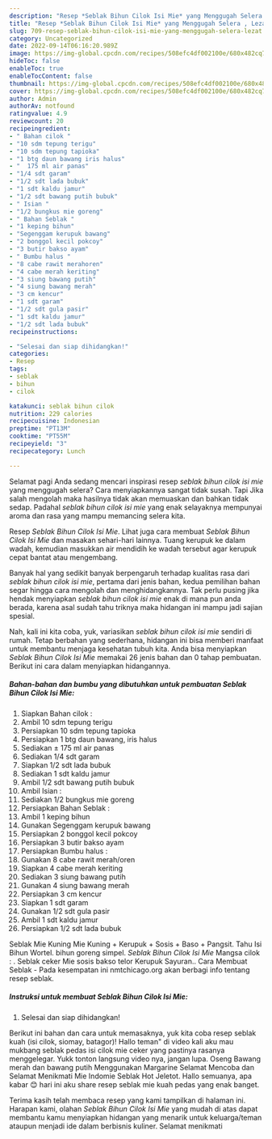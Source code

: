 ```yaml
---
description: "Resep *Seblak Bihun Cilok Isi Mie* yang Menggugah Selera , Lezat"
title: "Resep *Seblak Bihun Cilok Isi Mie* yang Menggugah Selera , Lezat"
slug: 709-resep-seblak-bihun-cilok-isi-mie-yang-menggugah-selera-lezat
category: Uncategorized
date: 2022-09-14T06:16:20.989Z
image: https://img-global.cpcdn.com/recipes/508efc4df002100e/680x482cq70/seblak-bihun-cilok-isi-mie-foto-resep-utama.jpg
hideToc: false
enableToc: true
enableTocContent: false
thumbnail: https://img-global.cpcdn.com/recipes/508efc4df002100e/680x482cq70/seblak-bihun-cilok-isi-mie-foto-resep-utama.jpg
cover: https://img-global.cpcdn.com/recipes/508efc4df002100e/680x482cq70/seblak-bihun-cilok-isi-mie-foto-resep-utama.jpg
author: Admin
authorAv: notfound
ratingvalue: 4.9
reviewcount: 20
recipeingredient:
- " Bahan cilok "
- "10 sdm tepung terigu"
- "10 sdm tepung tapioka"
- "1 btg daun bawang iris halus"
- "  175 ml air panas"
- "1/4 sdt garam"
- "1/2 sdt lada bubuk"
- "1 sdt kaldu jamur"
- "1/2 sdt bawang putih bubuk"
- " Isian "
- "1/2 bungkus mie goreng"
- " Bahan Seblak "
- "1 keping bihun"
- "Segenggam kerupuk bawang"
- "2 bonggol kecil pokcoy"
- "3 butir bakso ayam"
- " Bumbu halus "
- "8 cabe rawit merahoren"
- "4 cabe merah keriting"
- "3 siung bawang putih"
- "4 siung bawang merah"
- "3 cm kencur"
- "1 sdt garam"
- "1/2 sdt gula pasir"
- "1 sdt kaldu jamur"
- "1/2 sdt lada bubuk"
recipeinstructions:

- "Selesai dan siap dihidangkan!"
categories:
- Resep
tags:
- seblak
- bihun
- cilok

katakunci: seblak bihun cilok 
nutrition: 229 calories
recipecuisine: Indonesian
preptime: "PT13M"
cooktime: "PT55M"
recipeyield: "3"
recipecategory: Lunch

---
```



Selamat pagi Anda sedang mencari inspirasi resep *seblak bihun cilok isi mie* yang menggugah selera? Cara menyiapkannya sangat tidak susah. Tapi Jika salah mengolah maka hasilnya tidak akan memuaskan dan bahkan tidak sedap. Padahal *seblak bihun cilok isi mie* yang enak selayaknya mempunyai aroma dan rasa yang mampu memancing selera kita.


Resep *Seblak Bihun Cilok Isi Mie*. Lihat juga cara membuat *Seblak Bihun Cilok Isi Mie* dan masakan sehari-hari lainnya. Tuang kerupuk ke dalam wadah, kemudian masukkan air mendidih ke wadah tersebut agar kerupuk cepat bantat atau mengembang.

Banyak hal yang sedikit banyak berpengaruh terhadap kualitas rasa dari *seblak bihun cilok isi mie*, pertama dari jenis bahan, kedua pemilihan bahan segar hingga cara mengolah dan menghidangkannya. Tak perlu pusing jika hendak menyiapkan *seblak bihun cilok isi mie* enak di mana pun anda berada, karena asal sudah tahu triknya maka hidangan ini mampu jadi sajian spesial.


Nah, kali ini kita coba, yuk, variasikan *seblak bihun cilok isi mie* sendiri di rumah. Tetap berbahan yang sederhana, hidangan ini bisa memberi manfaat untuk membantu menjaga kesehatan tubuh kita. Anda bisa menyiapkan *Seblak Bihun Cilok Isi Mie* memakai 26 jenis bahan dan 0 tahap pembuatan. Berikut ini cara dalam menyiapkan hidangannya.

<!--inarticleads1-->

##### Bahan-bahan dan bumbu yang dibutuhkan untuk pembuatan *Seblak Bihun Cilok Isi Mie*:

1. Siapkan  Bahan cilok :
1. Ambil 10 sdm tepung terigu
1. Persiapkan 10 sdm tepung tapioka
1. Persiapkan 1 btg daun bawang, iris halus
1. Sediakan  ± 175 ml air panas
1. Sediakan 1/4 sdt garam
1. Siapkan 1/2 sdt lada bubuk
1. Sediakan 1 sdt kaldu jamur
1. Ambil 1/2 sdt bawang putih bubuk
1. Ambil  Isian :
1. Sediakan 1/2 bungkus mie goreng
1. Persiapkan  Bahan Seblak :
1. Ambil 1 keping bihun
1. Gunakan Segenggam kerupuk bawang
1. Persiapkan 2 bonggol kecil pokcoy
1. Persiapkan 3 butir bakso ayam
1. Persiapkan  Bumbu halus :
1. Gunakan 8 cabe rawit merah/oren
1. Siapkan 4 cabe merah keriting
1. Sediakan 3 siung bawang putih
1. Gunakan 4 siung bawang merah
1. Persiapkan 3 cm kencur
1. Siapkan 1 sdt garam
1. Gunakan 1/2 sdt gula pasir
1. Ambil 1 sdt kaldu jamur
1. Persiapkan 1/2 sdt lada bubuk


Seblak Mie Kuning Mie Kuning + Kerupuk + Sosis + Baso + Pangsit. Tahu Isi Bihun Wortel. bihun goreng simpel. *Seblak Bihun Cilok Isi Mie* Mangsa cilok : . Seblak ceker Mie sosis bakso telor Kerupuk Sayuran.. Cara Membuat Seblak - Pada kesempatan ini nmtchicago.org akan berbagi info tentang resep seblak. 

<!--inarticleads2-->

##### Instruksi untuk membuat *Seblak Bihun Cilok Isi Mie*:


1. Selesai dan siap dihidangkan!

Berikut ini bahan dan cara untuk memasaknya, yuk kita coba resep seblak kuah (isi cilok, siomay, batagor)! Hallo teman&#34; di video kali aku mau mukbang seblak pedas isi cilok mie ceker yang pastinya rasanya menggelegar. Yukk tonton langsung video nya, jangan lupa. Oseng Bawang merah dan bawang putih Menggunakan Margarine Selamat Mencoba dan Selamat Menikmati Mie Indomie Seblak Hot Jeletot. Hallo semuanya, apa kabar 😊 hari ini aku share resep seblak mie kuah pedas yang enak banget. 

Terima kasih telah membaca resep yang kami tampilkan di halaman ini. Harapan kami, olahan *Seblak Bihun Cilok Isi Mie* yang mudah di atas dapat membantu kamu menyiapkan hidangan yang menarik untuk keluarga/teman ataupun menjadi ide dalam berbisnis kuliner. Selamat menikmati
